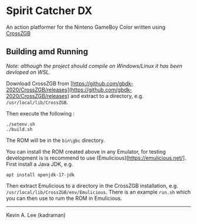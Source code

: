 # Spirit Catcher DX

An action platformer for the Ninteno GameBoy Color written using [CrossZGB](https://github.com/gbdk-2020/CrossZGB/releases)

## Building amd Running

_Note: although the project should compile on Windows/Linux it has been devloped on WSL._

Download CrossZGB from [https://github.com/gbdk-2020/CrossZGB/releases](https://github.com/gbdk-2020/CrossZGB/releases) 
and extract to a directory, e.g.  `/usr/local/lib/CrossZGB`.

Then execute the following :

```
./setenv.sh
./build.sh
```

The ROM will be in the `bin\gbc` directory.

You can install the ROM created above in any Emulator, for testing development is is recommend to use
(Emulicious)[https://emulicious.net/]. First install a Java JDK, e.g.

```
apt install openjdk-17-jdk
```

Then extract Emulicious to a directory in the CrossZGB installation, e.g.  `/usr/local/lib/CrossZGB/env/Emulicious`.
There is an example `run.sh` which you can then use to rum the ROM in Emulicious.

----

Kevin A. Lee (kadraman)